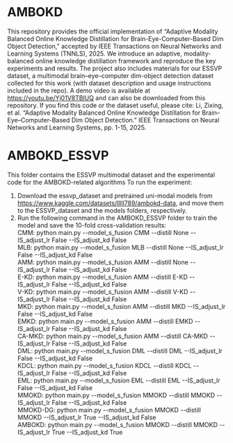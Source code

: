 # AMBOKD
This repository provides the official implementation of “Adaptive Modality Balanced Online Knowledge Distillation for Brain-Eye-Computer-Based Dim Object Detection,” accepted by IEEE Transactions on Neural Networks and Learning Systems (TNNLS), 2025. We introduce an adaptive, modality-balanced online knowledge distillation framework and reproduce the key experiments and results. The project also includes materials for our ESSVP dataset, a multimodal brain–eye–computer dim-object detection dataset collected for this work (with dataset description and usage instructions included in the repo). A demo video is available at https://youtu.be/Yj01V8TBlUQ and can also be downloaded from this repository. If you find this code or the dataset useful, please cite: 
Li, Zixing, et al. “Adaptive Modality Balanced Online Knowledge Distillation for Brain–Eye–Computer-Based Dim Object Detection.” IEEE Transactions on Neural Networks and Learning Systems, pp. 1-15, 2025.
# AMBOKD_ESSVP
This folder contains the ESSVP multimodal dataset and the experimental code for the AMBOKD-related algorithms
To run the experiment:
1. Download the essvp_dataset and pretrained uni-modal models from https://www.kaggle.com/datasets/lllll789/ambokd-data, and move them to the ESSVP_dataset and the models folders, respectively.
2. Run the following command in the AMBOKD_ESSVP folder to train the model and save the 10-fold cross-validation results:  
   CMM: python main.py --model_s_fusion CMM --distill None --IS_adjust_lr False --IS_adjust_kd False  
   MLB: python main.py --model_s_fusion MLB --distill None --IS_adjust_lr False --IS_adjust_kd False  
   AMM: python main.py --model_s_fusion AMM --distill None --IS_adjust_lr False --IS_adjust_kd False  
   E-KD: python main.py --model_s_fusion AMM --distill E-KD --IS_adjust_lr False --IS_adjust_kd False  
   V-KD: python main.py --model_s_fusion AMM --distill V-KD --IS_adjust_lr False --IS_adjust_kd False  
   MKD: python main.py --model_s_fusion AMM --distill MKD --IS_adjust_lr False --IS_adjust_kd False  
   EMKD: python main.py --model_s_fusion AMM --distill EMKD --IS_adjust_lr False --IS_adjust_kd False  
   CA-MKD: python main.py --model_s_fusion AMM --distill CA-MKD --IS_adjust_lr False --IS_adjust_kd False  
   DML: python main.py --model_s_fusion DML --distill DML --IS_adjust_lr False --IS_adjust_kd False  
   KDCL: python main.py --model_s_fusion KDCL --distill KDCL --IS_adjust_lr False --IS_adjust_kd False  
   EML: python main.py --model_s_fusion EML --distill EML --IS_adjust_lr False --IS_adjust_kd False  
   MMOKD: python main.py --model_s_fusion MMOKD --distill MMOKD --IS_adjust_lr False --IS_adjust_kd False  
   MMOKD-DG: python main.py --model_s_fusion MMOKD --distill MMOKD --IS_adjust_lr True --IS_adjust_kd False  
   AMBOKD: python main.py --model_s_fusion MMOKD --distill MMOKD --IS_adjust_lr True --IS_adjust_kd True

